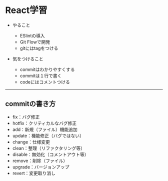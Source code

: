 # React学習
- やること
  - ESlintの導入
  - Git Flowで開発
  - gitにはtagをつける

- 気をつけること
  - commitはわかりやすくする
  - commitは１行で書く
  - codeにはコメントつける

-----
## commitの書き方

- fix：バグ修正
- hotfix：クリティカルなバグ修正
- add：新規（ファイル）機能追加
- update：機能修正（バグではない）
- change：仕様変更
- clean：整理（リファクタリング等）
- disable：無効化（コメントアウト等）
- remove：削除（ファイル）
- upgrade：バージョンアップ
- revert：変更取り消し
